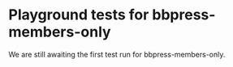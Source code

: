 # Playground tests for bbpress-members-only
We are still awaiting the first test run for bbpress-members-only.
